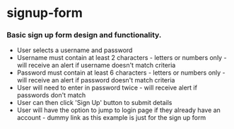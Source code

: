# signup-form

### Basic sign up form design and functionality.

* User selects a username and password
* Username must contain at least 2 characters - letters or numbers only - will receive an alert if username doesn't match criteria
* Password must contain at least 6 characters - letters or numbers only - will receive an alert if password doesn't match criteria
* User will need to enter in password twice - will receive alert if passwords don't match
* User can then click 'Sign Up' button to submit details
* User will have the option to jump to login page if they already have an account - dummy link as this example is just for the sign up form
